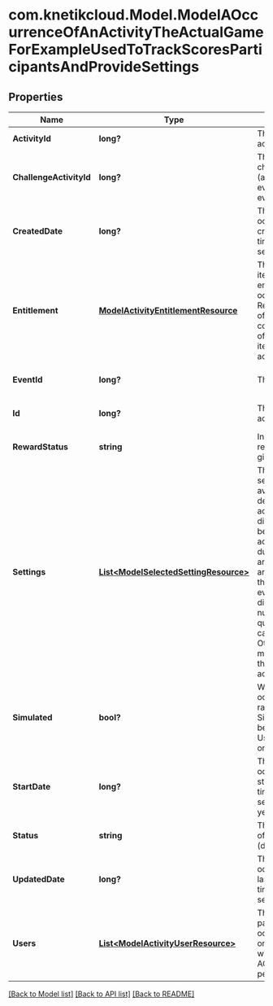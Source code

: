 # com.knetikcloud.Model.ModelAOccurrenceOfAnActivityTheActualGameForExampleUsedToTrackScoresParticipantsAndProvideSettings
## Properties

Name | Type | Description | Notes
------------ | ------------- | ------------- | -------------
**ActivityId** | **long?** | The id of the activity | [default to null]
**ChallengeActivityId** | **long?** | The id of the challenge activity (as part of the event, required if eventId set) | [optional] [default to null]
**CreatedDate** | **long?** | The date this occurrence was created, unix timestamp in seconds | [optional] [default to null]
**Entitlement** | [**ModelActivityEntitlementResource**](ModelActivityEntitlementResource.md) | The entitlement item required to enter the occurrence. Required if not part of an event. Must come from the set of entitlement items listed in the activity | [optional] [default to null]
**EventId** | **long?** | The id of the event | [optional] [default to null]
**Id** | **long?** | The id of the activity occurrence | [optional] [default to null]
**RewardStatus** | **string** | Indicate if the rewards have been given out already | [optional] [default to null]
**Settings** | [**List&lt;ModelSelectedSettingResource&gt;**](ModelSelectedSettingResource.md) | The values selected from the available settings defined for the activity. Ex: difficulty: hard. Can be left out if the activity is played during an event and the settings are already set at the event level. Ex: every monday, difficulty: hard, number of questions: 10, category: sport. Otherwise, the set must exactly match those of the activity. | [optional] [default to null]
**Simulated** | **bool?** | Whether this occurrence will be ran as a simulation. Simulations will not be rewarded. Useful for bot play or trials | [optional] [default to null]
**StartDate** | **long?** | The date this occurrence was started, unix timestamp in seconds. null if not yet started | [optional] [default to null]
**Status** | **string** | The current status of the occurrence (default: OPEN) | [optional] [default to null]
**UpdatedDate** | **long?** | The date this occurrence was last updated, unix timestamp in seconds | [optional] [default to null]
**Users** | [**List&lt;ModelActivityUserResource&gt;**](ModelActivityUserResource.md) | The list of users participating in this occurrence. Can only be set directly with ACTIVITIES_ADMIN permission | [optional] [default to null]

[[Back to Model list]](../README.md#documentation-for-models) [[Back to API list]](../README.md#documentation-for-api-endpoints) [[Back to README]](../README.md)

